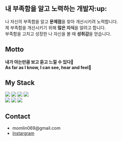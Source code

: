 <h2>내 부족함을 알고 노력하는 개발자:up:</h2>
   <p>
       나 자신의 부족함을 알고 <b>문제점</b>을 찾아 개선시키려 노력합니다.<br>
       제 부족함을 개선시키기 위해 <b>많은 지식</b>을 알려고 합니다.<br>
       부족함을 고치고 성장한 나 자신을 볼 때 <b>성취감</b>을 얻습니다.
   </p>
   
<h2>Motto</h2>
   
   <b>내가 아는만큼 보고 듣고 느낄 수 있다:brain:</b><br>
   <b>As far as I know, I can see, hear and feel:book:</b> 
      

<h2>My Stack</h2>
   <div dislay:flex>
      <img src="https://img.shields.io/badge/C-A8B9CC?style=for-the-badge&logo=c&logoColor=white">
      <img src="https://img.shields.io/badge/html5-E34F26?style=for-the-badge&logo=html5&logoColor=white">    
      <img src="https://img.shields.io/badge/css-1572B6?style=for-the-badge&logo=css3&logoColor=white">
      <img src="https://img.shields.io/badge/javascript-F7DF1E?style=for-the-badge&logo=javascript&logoColor=black"><br>
      <img src="https://img.shields.io/badge/github-181717?style=for-the-badge&logo=github&logoColor=white">
      <img src="https://img.shields.io/badge/git-F05032?style=for-the-badge&logo=git&logoColor=white">
      <img src="https://img.shields.io/badge/fontawesome-339AF0?style=for-the-badge&logo=fontawesome&logoColor=white">
   </div>
   
<h2>Contact</h2>
<ul>
 <li>momlin069@gmail.com</li>
   <a href="https://www.instagram.com/leewr_06/">
      <li>Instargram</li>
   </a>
</ul> 
